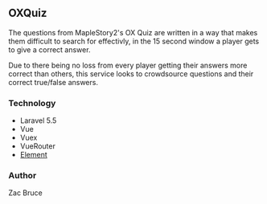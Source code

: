 ## OXQuiz
The questions from MapleStory2's OX Quiz are written in a way that makes
them difficult to search for effectivly, in the 15 second window a
player gets to give a correct answer.

Due to there being no loss from every player getting their answers more
correct than others, this service looks to crowdsource questions and
their correct true/false answers.

### Technology
* Laravel 5.5
* Vue
* Vuex
* VueRouter
* [Element](http://element.eleme.io/#/en-US)

### Author
Zac Bruce